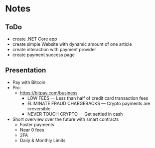 # Notes
## ToDo
- create .NET Core app
- create simple Website with dynamic amount of one article
- create interaction with payment provider
- create payment success page 

## Presentation
- Pay with Bitcoin
- Pro:
    - https://bitpay.com/business
        - LOW FEES — Less than half of credit card transaction fees
        - ELIMINATE FRAUD CHARGEBACKS — Crypto payments are irreversible
        - NEVER TOUCH CRYPTO — Get settled in cash
- Short overview over the future with smart contracts
    - Faster payments
    - Near 0 fees
    - 2FA
    - Daily & Monthly Limits
